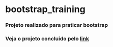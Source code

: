 # bootstrap_training
### Projeto realizado para praticar bootstrap
### Veja o projeto concluido pelo [link]()
